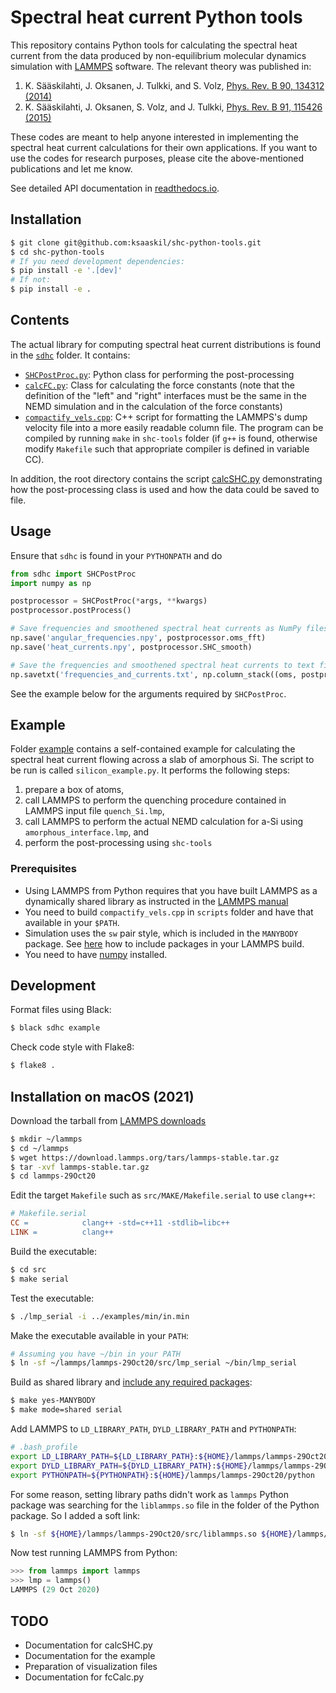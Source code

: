 # Spectral heat current Python tools

This repository contains Python tools for calculating the spectral heat current from the data produced by non-equilibrium molecular dynamics simulation with [LAMMPS](http://lammps.sandia.gov) software. The relevant theory was published in:

1) K. Sääskilahti, J. Oksanen, J. Tulkki, and S. Volz, [Phys. Rev. B 90, 134312 (2014)](https://journals.aps.org/prb/abstract/10.1103/PhysRevB.90.134312)
2) K. Sääskilahti, J. Oksanen, S. Volz, and J. Tulkki, [Phys. Rev. B 91, 115426 (2015)](https://journals.aps.org/prb/abstract/10.1103/PhysRevB.92.245411)

These codes are meant to help anyone interested in implementing the spectral heat current calculations for their own applications. If you want to use the codes for research purposes, please cite the above-mentioned publications and let me know.

See detailed API documentation in [readthedocs.io](https://shc-python-tools.readthedocs.io/en/latest/).

## Installation

```bash
$ git clone git@github.com:ksaaskil/shc-python-tools.git
$ cd shc-python-tools
# If you need development dependencies:
$ pip install -e '.[dev]'
# If not:
$ pip install -e .
```

## Contents

The actual library for computing spectral heat current distributions is found
in the [`sdhc`](./sdhc) folder. It contains:

- [`SHCPostProc.py`](./sdhc/SHCPostProc.py): Python class for performing the post-processing
- [`calcFC.py`](./sdhc/calcFC.py): Class for calculating the force constants (note that the definition of the "left" and "right" interfaces must be the same in the NEMD simulation and in the calculation of the force constants)
- [`compactify_vels.cpp`](./sdhc/compactify_vels.cpp): C++ script for formatting the LAMMPS's dump velocity file into a more easily readable column file. The program can be compiled by running `make` in `shc-tools` folder (if `g++` is found, otherwise modify `Makefile` such that appropriate compiler is defined in variable CC).

In addition, the root directory contains the script [calcSHC.py](./calcSHC.py) demonstrating how the post-processing class is used and how the data could be saved to file.

## Usage

Ensure that `sdhc` is found in your `PYTHONPATH` and do

```python
from sdhc import SHCPostProc
import numpy as np

postprocessor = SHCPostProc(*args, **kwargs)
postprocessor.postProcess()

# Save frequencies and smoothened spectral heat currents as NumPy files
np.save('angular_frequencies.npy', postprocessor.oms_fft)
np.save('heat_currents.npy', postprocessor.SHC_smooth)

# Save the frequencies and smoothened spectral heat currents to text file
np.savetxt('frequencies_and_currents.txt', np.column_stack((oms, postprocessor.SHC_smooth)))
```

See the example below for the arguments required by `SHCPostProc`.

## Example

Folder [example](./example) contains a self-contained example for calculating the spectral heat current flowing across a slab of amorphous Si. The script to be run is called `silicon_example.py`. It performs the following steps:

1. prepare a box of atoms,
1. call LAMMPS to perform the quenching procedure contained in LAMMPS input file `quench_Si.lmp`,
1. call LAMMPS to perform the actual NEMD calculation for a-Si using `amorphous_interface.lmp`, and
1. perform the post-processing using `shc-tools`

### Prerequisites

- Using LAMMPS from Python requires that you have built LAMMPS as a dynamically shared library as instructed in the [LAMMPS manual](http://lammps.sandia.gov/doc/Section_python.html)
- You need to build `compactify_vels.cpp` in `scripts` folder and have that available in your `$PATH`.
- Simulation uses the `sw` pair style, which is included in the `MANYBODY` package.
See [here](https://lammps.sandia.gov/doc/Build_package.html) how to include packages in your
LAMMPS build.
- You need to have [numpy](https://docs.scipy.org/doc/numpy/index.html) installed.

## Development

Format files using Black:

```bash
$ black sdhc example
```

Check code style with Flake8:

```bash
$ flake8 .
```

## Installation on macOS (2021)

Download the tarball from [LAMMPS downloads](https://www.lammps.org/download.html)

```bash
$ mkdir ~/lammps
$ cd ~/lammps
$ wget https://download.lammps.org/tars/lammps-stable.tar.gz
$ tar -xvf lammps-stable.tar.gz
$ cd lammps-29Oct20
```

Edit the target `Makefile` such as `src/MAKE/Makefile.serial` to use `clang++`:

```Makefile
# Makefile.serial
CC =            clang++ -std=c++11 -stdlib=libc++
LINK =          clang++
```

Build the executable:

```bash
$ cd src
$ make serial
```

Test the executable:

```bash
$ ./lmp_serial -i ../examples/min/in.min
```

Make the executable available in your `PATH`:

```bash
# Assuming you have ~/bin in your PATH
$ ln -sf ~/lammps/lammps-29Oct20/src/lmp_serial ~/bin/lmp_serial
```

Build as shared library and [include any required packages](https://docs.lammps.org/Build_package.html):

```bash
$ make yes-MANYBODY
$ make mode=shared serial
```

Add LAMMPS to `LD_LIBRARY_PATH`, `DYLD_LIBRARY_PATH` and `PYTHONPATH`:

```bash
# .bash_profile
export LD_LIBRARY_PATH=${LD_LIBRARY_PATH}:${HOME}/lammps/lammps-29Oct20/src
export DYLD_LIBRARY_PATH=${DYLD_LIBRARY_PATH}:${HOME}/lammps/lammps-29Oct20/src
export PYTHONPATH=${PYTHONPATH}:${HOME}/lammps/lammps-29Oct20/python
```

For some reason, setting library paths didn't work as `lammps` Python package was searching for the `liblammps.so` file in the folder of the Python package. So I added a soft link:

```bash
$ ln -sf ${HOME}/lammps/lammps-29Oct20/src/liblammps.so ${HOME}/lammps/lammps-29Oct20/python/liblammps.so
```

Now test running LAMMPS from Python:

```python
>>> from lammps import lammps
>>> lmp = lammps()
LAMMPS (29 Oct 2020)
```

## TODO
- Documentation for calcSHC.py
- Documentation for the example
- Preparation of visualization files
- Documentation for fcCalc.py
